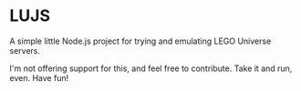 # LUJS

A simple little Node.js project for trying and emulating LEGO Universe servers.

I'm not offering support for this, and feel free to contribute. Take it and run, even. Have fun!